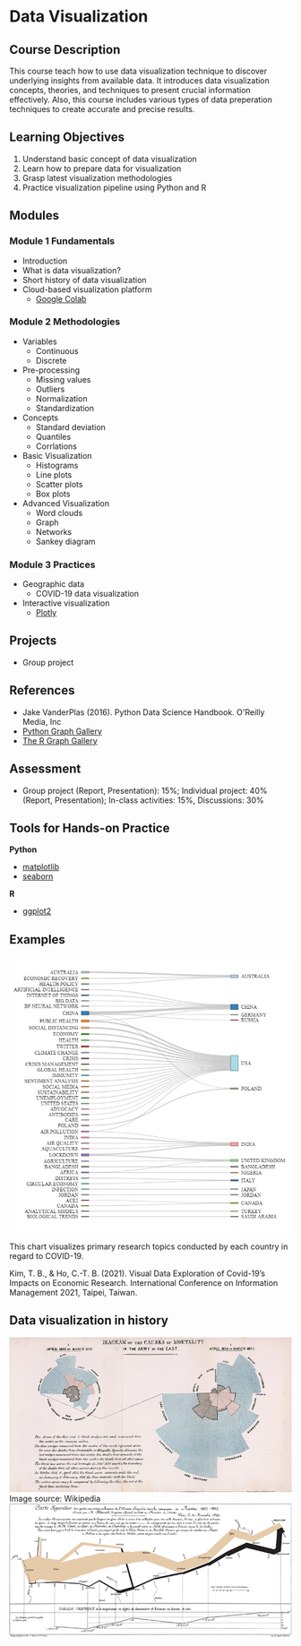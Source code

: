# Data Visualization

## Course Description

This course teach how to use data visualization technique to discover underlying insights from available data. It introduces data visualization concepts, theories, and techniques to present crucial information effectively. Also, this course includes various types of data preperation techniques to create accurate and precise results.

## Learning Objectives

1. Understand basic concept of data visualization
2. Learn how to prepare data for visualization
3. Grasp latest visualization methodologies 
4. Practice visualization pipeline using Python and R

## Modules 

### Module 1 Fundamentals

  - Introduction
  - What is data visualization?
  - Short history of data visualization
  - Cloud-based visualization platform
    - [Google Colab](https://colab.research.google.com/)

### Module 2 Methodologies

  - Variables
    - Continuous
    - Discrete
  - Pre-processing
    - Missing values
    - Outliers
    - Normalization
    - Standardization
  - Concepts
    - Standard deviation
    - Quantiles
    - Corrlations
  - Basic Visualization
    - Histograms
    - Line plots 
    - Scatter plots
    - Box plots
  - Advanced Visualization
    - Word clouds
    - Graph
    - Networks
    - Sankey diagram

### Module 3 Practices
  
  - Geographic data 
    - COVID-19 data visualization
  - Interactive visualization
    - [Plotly](https://plotly.com/python/)

## Projects

- Group project

## References

- Jake VanderPlas (2016). Python Data Science Handbook. O'Reilly Media, Inc
- [Python Graph Gallery](https://www.python-graph-gallery.com/)
- [The R Graph Gallery](https://r-graph-gallery.com/index.html)

## Assessment

- Group project (Report, Presentation): 15%; Individual project: 40% (Report, Presentation); In-class activities: 15%, Discussions: 30%

## Tools for Hands-on Practice

**Python**

- [matplotlib](https://matplotlib.org/)
- [seaborn](https://seaborn.pydata.org/)

**R**

- [ggplot2](https://ggplot2.tidyverse.org/)

## Examples

![keyword](/img/keyword-country.png)

This chart visualizes primary research topics conducted by each country in regard to COVID-19.

Kim, T. B., & Ho, C.-T. B. (2021). Visual Data Exploration of Covid-19’s Impacts on Economic Research. International Conference on Information Management 2021, Taipei, Taiwan.

## Data visualization in history

![Nightingale](/img/Nightingale-mortality.jpg)
Image source: Wikipedia
![Minard](/img/Minard.png)
